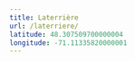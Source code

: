 ```yaml
---
title: Laterrière
url: /laterriere/
latitude: 48.307509700000004
longitude: -71.11335820000001
---
```

